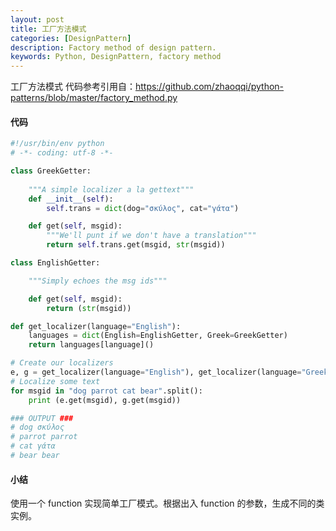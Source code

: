 ```yaml
---
layout: post
title: 工厂方法模式
categories: [DesignPattern]
description: Factory method of design pattern.
keywords: Python, DesignPattern, factory method
---
```


工厂方法模式
代码参考引用自：https://github.com/zhaoqqi/python-patterns/blob/master/factory_method.py

#### 代码

```python
#!/usr/bin/env python
# -*- coding: utf-8 -*-

class GreekGetter:
    
    """A simple localizer a la gettext"""
    def __init__(self):
        self.trans = dict(dog="σκύλος", cat="γάτα")

    def get(self, msgid):
        """We'll punt if we don't have a translation"""
        return self.trans.get(msgid, str(msgid))

class EnglishGetter:

    """Simply echoes the msg ids"""

    def get(self, msgid):
        return (str(msgid))

def get_localizer(language="English"):
    languages = dict(English=EnglishGetter, Greek=GreekGetter)
    return languages[language]()

# Create our localizers
e, g = get_localizer(language="English"), get_localizer(language="Greek")
# Localize some text
for msgid in "dog parrot cat bear".split():
    print (e.get(msgid), g.get(msgid))

### OUTPUT ###
# dog σκύλος
# parrot parrot
# cat γάτα
# bear bear
```

#### 小结
使用一个 function 实现简单工厂模式。根据出入 function 的参数，生成不同的类实例。

